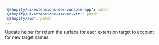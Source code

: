 ```yaml
---
'@shopify/ui-extensions-dev-console-app': patch
'@shopify/ui-extensions-server-kit': patch
'@shopify/app': patch
---
```


Update helper for return the surface for each extension target to account for new target names
